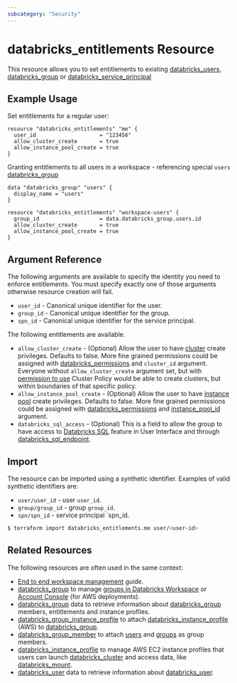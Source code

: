 ```yaml
---
subcategory: "Security"
---
```

# databricks_entitlements Resource

This resource allows you to set entitlements to existing [databricks_users](user.md), [databricks_group](group.md) or [databricks_service_principal](service_principal.md)

## Example Usage

Set entitlements for a regular user:

```hcl
resource "databricks_entitlements" "me" {
  user_id                    = "123456"
  allow_cluster_create       = true
  allow_instance_pool_create = true
}
```

Granting entitlements to all users in a workspace - referencing special `users` [databricks_group](../data-sources/group.md)

```hcl
data "databricks_group" "users" {
  display_name = "users"
}

resource "databricks_entitlements" "workspace-users" {
  group_id                   = data.databricks_group.users.id
  allow_cluster_create       = true
  allow_instance_pool_create = true
}
```

## Argument Reference

The following arguments are available to specify the identity you need to enforce entitlements. You must specify exactly one of those arguments otherwise resource creation will fail.

* `user_id` -  Canonical unique identifier for the user.
* `group_id` - Canonical unique identifier for the group.
* `spn_id` - Canonical unique identifier for the service principal.

The following entitlements are available.

* `allow_cluster_create` -  (Optional) Allow the user to have [cluster](cluster.md) create privileges. Defaults to false. More fine grained permissions could be assigned with [databricks_permissions](permissions.md#Cluster-usage) and `cluster_id` argument. Everyone without `allow_cluster_create` argument set, but with [permission to use](permissions.md#Cluster-Policy-usage) Cluster Policy would be able to create clusters, but within boundaries of that specific policy.
* `allow_instance_pool_create` -  (Optional) Allow the user to have [instance pool](instance_pool.md) create privileges. Defaults to false. More fine grained permissions could be assigned with [databricks_permissions](permissions.md#Instance-Pool-usage) and [instance_pool_id](permissions.md#instance_pool_id) argument.
* `databricks_sql_access` - (Optional) This is a field to allow the group to have access to [Databricks SQL](https://databricks.com/product/databricks-sql) feature in User Interface and through [databricks_sql_endpoint](sql_endpoint.md).

## Import

The resource can be imported using a synthetic identifier. Examples of valid synthetic identifiers are:

* `user/user_id` - user `user_id`.
* `group/group_id` - group `group_id`.
* `spn/spn_id` - service principal `spn_id.

```bash
$ terraform import databricks_entitlements.me user/<user-id>
```

## Related Resources

The following resources are often used in the same context:

* [End to end workspace management](../guides/workspace-management.md) guide.
* [databricks_group](group.md) to manage [groups in Databricks Workspace](https://docs.databricks.com/administration-guide/users-groups/groups.html) or [Account Console](https://accounts.cloud.databricks.com/) (for AWS deployments).
* [databricks_group](../data-sources/group.md) data to retrieve information about [databricks_group](group.md) members, entitlements and instance profiles.
* [databricks_group_instance_profile](group_instance_profile.md) to attach [databricks_instance_profile](instance_profile.md) (AWS) to [databricks_group](group.md).
* [databricks_group_member](group_member.md) to attach [users](user.md) and [groups](group.md) as group members.
* [databricks_instance_profile](instance_profile.md) to manage AWS EC2 instance profiles that users can launch [databricks_cluster](cluster.md) and access data, like [databricks_mount](mount.md).
* [databricks_user](../data-sources/user.md) data to retrieve information about [databricks_user](user.md).
